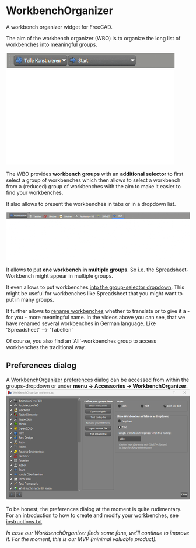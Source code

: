 # WorkbenchOrganizer
A workbench organizer widget for FreeCAD.

The aim of the workbench organizer (WBO) is to organize the long list of workbenches into meaningful groups.

![](./Resources/videos/WBO_dropdown.gif)

The WBO provides **workbench groups** with an **additional selector** to first select a group of workbenches which then allows to select a workbench from a (reduced) group of workbenches with the aim to make it easier to find your workbenches.

It also allows to present the workbenches in tabs or in a dropdown list.

![](./Resources/videos/WBO_tabs.gif)

It allows to put **one workbench in multiple groups**. So i.e. the Spreadsheet-Workbench might appear in multiple groups.

It even allows to put workbenches <u>into the group-selector dropdown</u>. This might be useful for workbenches like Spreadsheet that you might want to put in many groups.

It further allows to <u>rename workbenches</u> whether to translate or to give it a - for you - more meaningful name. In the videos above you can see, that we have renamed several workbenches in German language. Like 'Spreadsheet' --> 'Tabellen'

Of course, you also find an 'All'-workbenches group to access workbenches the traditional way.

## Preferences dialog
A <u>WorkbenchOrganizer preferences</u> dialog can be accessed from within the groups-dropdown or under __menu -> Accessories -> WorkbenchOrganizer__.
![](./Resources/images/WBO_preferences.png)

To be honest, the preferences dialog at the moment is quite rudimentary.
For an introduction to how to create and modify your workbenches, see [instructions.txt](./Resources/Instructions.txt)

_In case our WorkbenchOrganizer finds some fans, we'll continue to improve it. For the moment, this is our MVP (minimal valuable product)._
